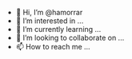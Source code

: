 - 👋 Hi, I’m @hamorrar
- 👀 I’m interested in ...
- 🌱 I’m currently learning ...
- 💞️ I’m looking to collaborate on ...
- 📫 How to reach me ...

<!---
hamorrar/hamorrar is a ✨ special ✨ repository because its `README.md` (this file) appears on your GitHub profile.
You can click the Preview link to take a look at your changes.
--->
